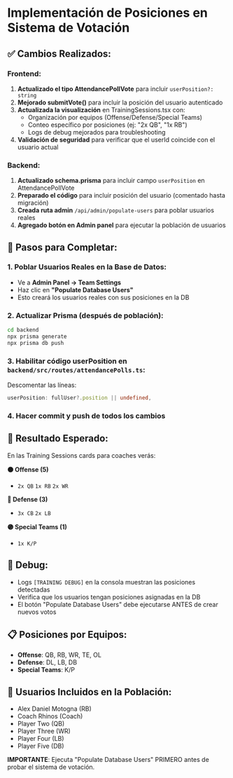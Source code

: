 # Implementación de Posiciones en Sistema de Votación

## ✅ Cambios Realizados:

### Frontend:
1. **Actualizado el tipo AttendancePollVote** para incluir `userPosition?: string`
2. **Mejorado submitVote()** para incluir la posición del usuario autenticado
3. **Actualizada la visualización** en TrainingSessions.tsx con:
   - Organización por equipos (Offense/Defense/Special Teams)  
   - Conteo específico por posiciones (ej: "2x QB", "1x RB")
   - Logs de debug mejorados para troubleshooting
4. **Validación de seguridad** para verificar que el userId coincide con el usuario actual

### Backend:
1. **Actualizado schema.prisma** para incluir campo `userPosition` en AttendancePollVote
2. **Preparado el código** para incluir posición del usuario (comentado hasta migración)
3. **Creada ruta admin** `/api/admin/populate-users` para poblar usuarios reales
4. **Agregado botón en Admin panel** para ejecutar la población de usuarios

## 🚀 **Pasos para Completar:**

### 1. **Poblar Usuarios Reales en la Base de Datos:**
- Ve a **Admin Panel → Team Settings**
- Haz clic en **"Populate Database Users"**
- Esto creará los usuarios reales con sus posiciones en la DB

### 2. **Actualizar Prisma (después de población):**
```bash
cd backend
npx prisma generate
npx prisma db push
```

### 3. **Habilitar código userPosition** en `backend/src/routes/attendancePolls.ts`:
Descomentar las líneas:
```typescript
userPosition: fullUser?.position || undefined,
```

### 4. **Hacer commit y push** de todos los cambios

## 🎯 Resultado Esperado:

En las Training Sessions cards para coaches verás:

**🟠 Offense (5)**
- `2x QB` `1x RB` `2x WR`

**🔵 Defense (3)** 
- `3x CB` `2x LB`

**🟣 Special Teams (1)**
- `1x K/P`

## 🐛 Debug:
- Logs `[TRAINING DEBUG]` en la consola muestran las posiciones detectadas
- Verifica que los usuarios tengan posiciones asignadas en la DB
- El botón "Populate Database Users" debe ejecutarse ANTES de crear nuevos votos

## 📋 Posiciones por Equipos:
- **Offense**: QB, RB, WR, TE, OL  
- **Defense**: DL, LB, DB
- **Special Teams**: K/P

## 🔧 Usuarios Incluidos en la Población:
- Alex Daniel Motogna (RB)
- Coach Rhinos (Coach)  
- Player Two (QB)
- Player Three (WR)
- Player Four (LB)
- Player Five (DB)

**IMPORTANTE**: Ejecuta "Populate Database Users" PRIMERO antes de probar el sistema de votación.